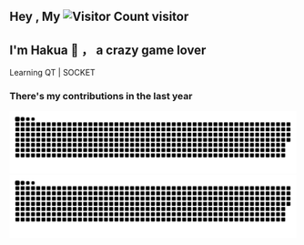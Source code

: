 ## Hey , My ![Visitor Count](https://profile-counter.glitch.me/Christmas/count.svg) visitor
## I'm Hakua 🤍 ， a crazy game lover

Learning QT | SOCKET 




### There's my contributions in the last year
![暗色](https://raw.githubusercontent.com/HAKUAGOD/SNK/output/github-contribution-grid-snake-dark.svg#gh-dark-mode-only)
![亮色](https://raw.githubusercontent.com/HAKUAGOD/SNK/output/github-contribution-grid-snake.svg#gh-light-mode-only)

